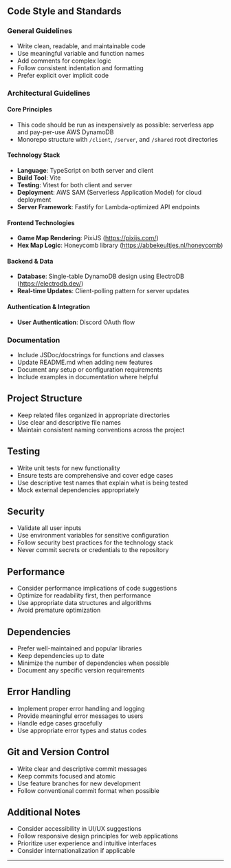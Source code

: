 ## Code Style and Standards

### General Guidelines
- Write clean, readable, and maintainable code
- Use meaningful variable and function names
- Add comments for complex logic
- Follow consistent indentation and formatting
- Prefer explicit over implicit code

### Architectural Guidelines

#### Core Principles
- This code should be run as inexpensively as possible: serverless app and pay-per-use AWS DynamoDB
- Monorepo structure with `/client`, `/server`, and `/shared` root directories

#### Technology Stack
- **Language**: TypeScript on both server and client
- **Build Tool**: Vite
- **Testing**: Vitest for both client and server
- **Deployment**: AWS SAM (Serverless Application Model) for cloud deployment
- **Server Framework**: Fastify for Lambda-optimized API endpoints

#### Frontend Technologies
- **Game Map Rendering**: PixiJS (https://pixijs.com/)
- **Hex Map Logic**: Honeycomb library (https://abbekeultjes.nl/honeycomb)

#### Backend & Data
- **Database**: Single-table DynamoDB design using ElectroDB (https://electrodb.dev/)
- **Real-time Updates**: Client-polling pattern for server updates

#### Authentication & Integration
- **User Authentication**: Discord OAuth flow

### Documentation
- Include JSDoc/docstrings for functions and classes
- Update README.md when adding new features
- Document any setup or configuration requirements
- Include examples in documentation where helpful

## Project Structure
- Keep related files organized in appropriate directories
- Use clear and descriptive file names
- Maintain consistent naming conventions across the project

## Testing
- Write unit tests for new functionality
- Ensure tests are comprehensive and cover edge cases
- Use descriptive test names that explain what is being tested
- Mock external dependencies appropriately

## Security
- Validate all user inputs
- Use environment variables for sensitive configuration
- Follow security best practices for the technology stack
- Never commit secrets or credentials to the repository

## Performance
- Consider performance implications of code suggestions
- Optimize for readability first, then performance
- Use appropriate data structures and algorithms
- Avoid premature optimization

## Dependencies
- Prefer well-maintained and popular libraries
- Keep dependencies up to date
- Minimize the number of dependencies when possible
- Document any specific version requirements

## Error Handling
- Implement proper error handling and logging
- Provide meaningful error messages to users
- Handle edge cases gracefully
- Use appropriate error types and status codes

## Git and Version Control
- Write clear and descriptive commit messages
- Keep commits focused and atomic
- Use feature branches for new development
- Follow conventional commit format when possible

## Additional Notes
- Consider accessibility in UI/UX suggestions
- Follow responsive design principles for web applications
- Prioritize user experience and intuitive interfaces
- Consider internationalization if applicable

---